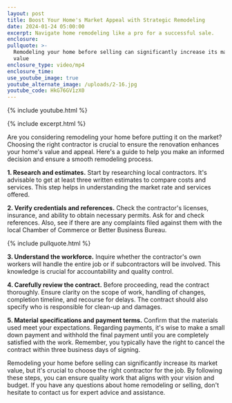 ```yaml
---
layout: post
title: Boost Your Home's Market Appeal with Strategic Remodeling
date: 2024-01-24 05:00:00
excerpt: Navigate home remodeling like a pro for a successful sale.
enclosure:
pullquote: >-
  Remodeling your home before selling can significantly increase its market
  value
enclosure_type: video/mp4
enclosure_time:
use_youtube_image: true
youtube_alternate_image: /uploads/2-16.jpg
youtube_code: HkG76GV1zX0
---
```

{% include youtube.html %}

{% include excerpt.html %}

Are you considering remodeling your home before putting it on the market? Choosing the right contractor is crucial to ensure the renovation enhances your home's value and appeal. Here's a guide to help you make an informed decision and ensure a smooth remodeling process.

**1\. Research and estimates.** Start by researching local contractors. It's advisable to get at least three written estimates to compare costs and services. This step helps in understanding the market rate and services offered.

**2\. Verify credentials and references.** Check the contractor's licenses, insurance, and ability to obtain necessary permits. Ask for and check references. Also, see if there are any complaints filed against them with the local Chamber of Commerce or Better Business Bureau.

{% include pullquote.html %}

**3\. Understand the workforce.** Inquire whether the contractor's own workers will handle the entire job or if subcontractors will be involved. This knowledge is crucial for accountability and quality control.

**4\. Carefully review the contract.** Before proceeding, read the contract thoroughly. Ensure clarity on the scope of work, handling of changes, completion timeline, and recourse for delays. The contract should also specify who is responsible for clean-up and damages.

**5\. Material specifications and payment terms.** Confirm that the materials used meet your expectations. Regarding payments, it's wise to make a small down payment and withhold the final payment until you are completely satisfied with the work. Remember, you typically have the right to cancel the contract within three business days of signing.

Remodeling your home before selling can significantly increase its market value, but it's crucial to choose the right contractor for the job. By following these steps, you can ensure quality work that aligns with your vision and budget. If you have any questions about home remodeling or selling, don't hesitate to contact us for expert advice and assistance.